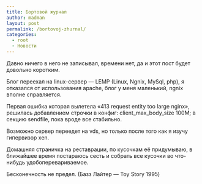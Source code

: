 ```yaml
---
title: Бортовой журнал
author: madman
layout: post
permalink: /bortovoj-zhurnal/
categories:
  - root
  - Новости
---
```

Давно ничего в него не записывал, времени нет, да и этот пост будет довольно коротким.

<!--more-->Блог переехал на linux-сервер &#8212; LEMP (Linux, Ngnix, MySql, php), я отказался от использования apache, блог у меня маленький, ngnix вполне справляется.

Первая ошибка которая вылетела «413 request entity too large nginx», решилась добавлением строчки в конфиг: client\_max\_body_size 100M; в секцию sendfile, пока вроде все стабильно.

Возможно сервер переедет на vds, но только после того как я изучу гипервизор xen.

Домашняя страничка на реставрации, по кусочкам её придумываю, в ближайшее время постараюсь сесть и собрать все кусочки во что-нибудь удобоперевариваемое.

Бесконечность не предел. (Базз Лайтер &#8212; Toy Story 1995)